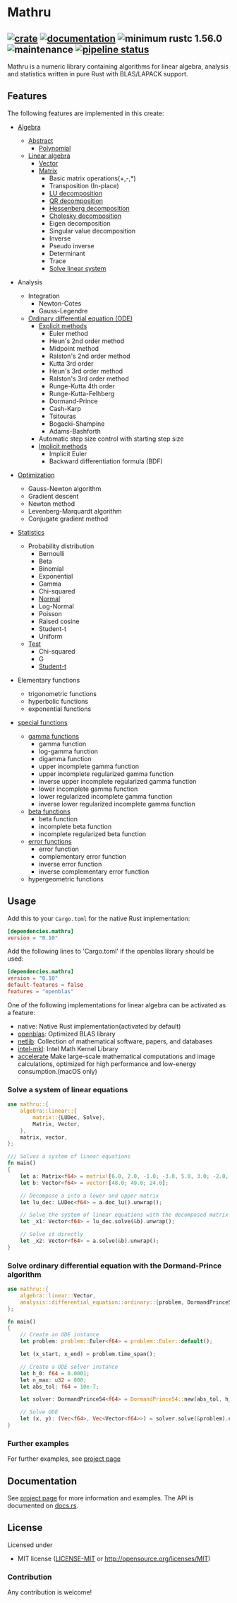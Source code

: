 # Mathru

[![crate](https://img.shields.io/crates/v/mathru.svg)](https://crates.io/crates/mathru)
[![documentation](https://docs.rs/mathru/badge.svg)](https://docs.rs/mathru)
![minimum rustc 1.56.0](https://img.shields.io/badge/rustc-1.56.0-green.svg)
![maintenance](https://img.shields.io/badge/maintenance-actively--developed-brightgreen.svg)
[![pipeline status](https://gitlab.com/matthiaseiholzer/mathru/badges/main/pipeline.svg)](https://gitlab.com/matthiaseiholzer/mathru/-/commits/main)
------------
Mathru is a numeric library containing algorithms for linear algebra, analysis and statistics written in pure Rust with BLAS/LAPACK support.

## Features
The following features are implemented in this create:
* [Algebra](https://matthiaseiholzer.gitlab.io/mathru/documentation/algebra/)
    * [Abstract](https://matthiaseiholzer.gitlab.io/mathru/documentation/algebra/abstract/)
        * [Polynomial](https://matthiaseiholzer.gitlab.io/mathru/documentation/algebra/abstract/polynomial/)
    * [Linear algebra](https://matthiaseiholzer.gitlab.io/mathru/documentation/algebra/linear/)
        * [Vector](https://matthiaseiholzer.gitlab.io/mathru/documentation/algebra/linear/vector/)
        * [Matrix](https://matthiaseiholzer.gitlab.io/mathru/documentation/algebra/linear/matrix/)
            * Basic matrix operations(+,-,*)
            * Transposition (In-place)
            * [LU decomposition](https://matthiaseiholzer.gitlab.io/mathru/documentation/algebra/linear/matrix/#lu-with-partial-pivoting)
            * [QR decomposition](https://matthiaseiholzer.gitlab.io/mathru/documentation/algebra/linear/matrix/#qr)
            * [Hessenberg decomposition](https://matthiaseiholzer.gitlab.io/mathru/documentation/algebra/linear/matrix/#hessenberg)
            * [Cholesky decomposition](https://matthiaseiholzer.gitlab.io/mathru/documentation/algebra/linear/matrix/#cholesky)
            * Eigen decomposition
            * Singular value decomposition
            * Inverse
            * Pseudo inverse
            * Determinant
            * Trace
            * [Solve linear system](https://matthiaseiholzer.gitlab.io/mathru/documentation/algebra/linear/matrix/#linear-system-resolution)

* Analysis
    * Integration
        * Newton-Cotes
        * Gauss-Legendre
    * [Ordinary differential equation (ODE)](https://matthiaseiholzer.gitlab.io/mathru/documentation/analysis/differentialeq/)
        * [Explicit methods](https://matthiaseiholzer.gitlab.io/mathru/documentation/analysis/differentialeq/ode/explicit/)
            * Euler method
            * Heun's 2nd order method
            * Midpoint method
            * Ralston's 2nd order method
            * Kutta 3rd order
            * Heun's 3rd order method
            * Ralston's 3rd order method
            * Runge-Kutta 4th order
            * Runge-Kutta-Felhberg
            * Dormand-Prince
            * Cash-Karp
            * Tsitouras
            * Bogacki-Shampine
            * Adams-Bashforth
        * Automatic step size control with starting step size
        * [Implicit methods](https://matthiaseiholzer.gitlab.io/mathru/documentation/analysis/differentialeq/ode/implicit)
            * Implicit Euler
            * Backward differentiation formula (BDF)

* [Optimization](https://matthiaseiholzer.gitlab.io/mathru/documentation/optimization)
    * Gauss-Newton algorithm
    * Gradient descent
    * Newton method
    * Levenberg-Marquardt algorithm
    * Conjugate gradient method

* [Statistics](https://matthiaseiholzer.gitlab.io/mathru/documentation/statistics)
    * Probability distribution
        * Bernoulli
        * Beta
        * Binomial
        * Exponential
        * Gamma
        * Chi-squared
        * [Normal](https://matthiaseiholzer.gitlab.io/mathru/documentation/statistics/distribution/normal/)
        * Log-Normal
        * Poisson
        * Raised cosine
        * Student-t
        * Uniform
    * [Test](https://matthiaseiholzer.gitlab.io/mathru/documentation/statistics/test/)
        * Chi-squared
        * G
        * [Student-t](https://matthiaseiholzer.gitlab.io/mathru/documentation/statistics/test/t_test/)

* Elementary functions
    * trigonometric functions
    * hyperbolic functions
    * exponential functions

* [special functions](https://matthiaseiholzer.gitlab.io/mathru/documentation/special)
    * [gamma functions](https://matthiaseiholzer.gitlab.io/mathru/documentation/special/gamma/)
        * gamma function
        * log-gamma function
        * digamma function
        * upper incomplete gamma function
        * upper incomplete regularized gamma function
        * inverse upper incomplete regularized gamma function
        * lower incomplete gamma function
        * lower regularized incomplete gamma function
        * inverse lower regularized incomplete gamma function
    * [beta functions](https://matthiaseiholzer.gitlab.io/mathru/documentation/special/beta/)
        * beta function
        * incomplete beta function
        * incomplete regularized beta function
    * [error functions](https://matthiaseiholzer.gitlab.io/mathru/documentation/special/error/)
        * error function
        * complementary error function
        * inverse error function
        * inverse complementary error function
    * hypergeometric functions

## Usage

Add this to your `Cargo.toml` for the native Rust implementation:

```toml
[dependencies.mathru]
version = "0.10"
```
Add the following lines to 'Cargo.toml' if the openblas library should be used:

```toml
[dependencies.mathru]
version = "0.10"
default-features = false
features = "openblas"
```

One of the following implementations for linear algebra can be activated as a feature:
- native: Native Rust implementation(activated by default)
- [openblas](https://www.openblas.net): Optimized BLAS library
- [netlib](https://www.netlib.org): Collection of mathematical software, papers, and databases
- [intel-mkl](https://software.intel.com/content/www/us/en/develop/tools/math-kernel-library.html): Intel Math Kernel Library
- [accelerate](https://developer.apple.com/documentation/accelerate) Make large-scale mathematical computations and image calculations, optimized for high performance and low-energy consumption.(macOS only)


### Solve a system of linear equations

```rust
use mathru::{
    algebra::linear::{
        matrix::{LUDec, Solve},
        Matrix, Vector,
    },
    matrix, vector,
};

/// Solves a system of linear equations
fn main()
{
    let a: Matrix<f64> = matrix![6.0, 2.0, -1.0; -3.0, 5.0, 3.0; -2.0, 1.0, 3.0];
    let b: Vector<f64> = vector![48.0; 49.0; 24.0];

    // Decompose a into a lower and upper matrix
    let lu_dec: LUDec<f64> = a.dec_lu().unwrap();

    // Solve the system of linear equations with the decomposed matrix
    let _x1: Vector<f64> = lu_dec.solve(&b).unwrap();

    // Solve it directly
    let _x2: Vector<f64> = a.solve(&b).unwrap();
}
```

### Solve ordinary differential equation with the Dormand-Prince algorithm

```rust
use mathru::{
    algebra::linear::Vector,
    analysis::differential_equation::ordinary::{problem, DormandPrince54, ExplicitODE},
};

fn main()
{
    // Create an ODE instance
    let problem: problem::Euler<f64> = problem::Euler::default();

    let (x_start, x_end) = problem.time_span();

    // Create a ODE solver instance
    let h_0: f64 = 0.0001;
    let n_max: u32 = 800;
    let abs_tol: f64 = 10e-7;

    let solver: DormandPrince54<f64> = DormandPrince54::new(abs_tol, h_0, n_max);

    // Solve ODE
    let (x, y): (Vec<f64>, Vec<Vector<f64>>) = solver.solve(&problem).unwrap();
}
```

### Further examples

For further examples, see [project page](https://matthiaseiholzer.gitlab.io/mathru)

## Documentation

See [project page](https://matthiaseiholzer.gitlab.io/mathru) for more information and examples.
The API is documented on [docs.rs](https://docs.rs/mathru).

## License

Licensed under

 * MIT license ([LICENSE-MIT](LICENSE-MIT) or http://opensource.org/licenses/MIT)

### Contribution

Any contribution is welcome!
